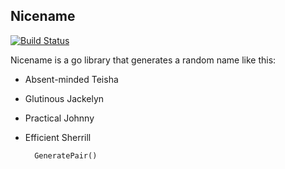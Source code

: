 Nicename
--------
[![Build Status](https://travis-ci.org/dreh23/nicename.svg?branch=master)](https://travis-ci.org/dreh23/nicename)

Nicename is a go library that generates a random name like this:

- Absent-minded Teisha
- Glutinous Jackelyn
- Practical Johnny
- Efficient Sherrill



	    GeneratePair()
